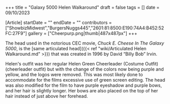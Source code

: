 +++
title = "Galaxy 5000 Helen Walkaround"
draft = false
tags = []
date = 09/10/2023

[Article]
startDate = ""
endDate = ""
contributors = ["ShowbizMidwest","BurgersNuggs445","2601:81:8500:E190:74A4:B452:52FC:27F9"]
gallery = ["Cheerpurp.png|thumb|487x487px"]
+++

The head used in the notorious CEC movie, <i>Chuck E. Cheese In The Galaxy 5000</i>, is the [same articulated head]({{< ref "wiki/Articulated Helen Walkaround.md" >}}) that was created in 1996 by David “Billy Bob” Irvin. 

Helen's outfit was her regular Helen Green Cheerleader (Costume Outfit) (cheerleader outfit) but with the change of the colors now being purple and yellow, and the logos were removed. This was most likely done to accommodate for the films excessive use of green screen editing. The head was also modified for the film to have purple eyeshadow and purple bows, and her hair is slightly longer. Her bows are also placed on the top of her hair instead of just above her forehead.